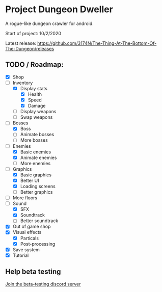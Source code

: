 # Project Dungeon Dweller
A rogue-like dungeon crawler for android.

Start of project:
10/2/2020

Latest release: https://github.com/3174N/The-Thing-At-The-Bottom-Of-The-Dungeon/releases

## TODO / Roadmap:
- [x] Shop
- [ ] Inventory
  - [x] Display stats
    - [x] Health
    - [x] Speed
    - [x] Damage
  - [ ] Display weapons
  - [ ] Swap weapons
- [ ] Bosses
  - [x] Boss
  - [ ] Animate bosses
  - [ ] More bosses
- [ ] Enemies
  - [x] Basic enemies
  - [x] Animate enemies
  - [ ] More enemies
- [ ] Graphics
  - [x] Basic graphics
  - [x] Better UI
  - [x] Loading screens
  - [ ] Better graphics
- [ ] More floors
- [ ] Sound
  - [x] SFX
  - [x] Soundtrack
  - [ ] Better soundtrack
- [x] Out of game shop
- [x] Visual effects
  - [x] Particals
  - [x] Post-processing
- [x] Save system
- [x] Tutorial

## Help beta testing
[Join the beta-testing discord server](https://discord.gg/DQMm5F)
